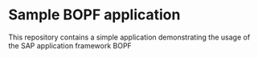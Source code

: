 # Sample BOPF application
This repository contains a simple application demonstrating the usage of the SAP application framework BOPF
